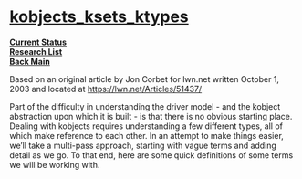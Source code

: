 # **[kobjects_ksets_ktypes](https://docs.kernel.org/core-api/kobject.html)**

**[Current Status](../../../../development/status/weekly/current_status.md)**\
**[Research List](../../../research_list.md)**\
**[Back Main](../../../../README.md)**

Based on an original article by Jon Corbet for lwn.net written October 1, 2003 and located at <https://lwn.net/Articles/51437/>

Part of the difficulty in understanding the driver model - and the kobject abstraction upon which it is built - is that there is no obvious starting place. Dealing with kobjects requires understanding a few different types, all of which make reference to each other. In an attempt to make things easier, we’ll take a multi-pass approach, starting with vague terms and adding detail as we go. To that end, here are some quick definitions of some terms we will be working with.
